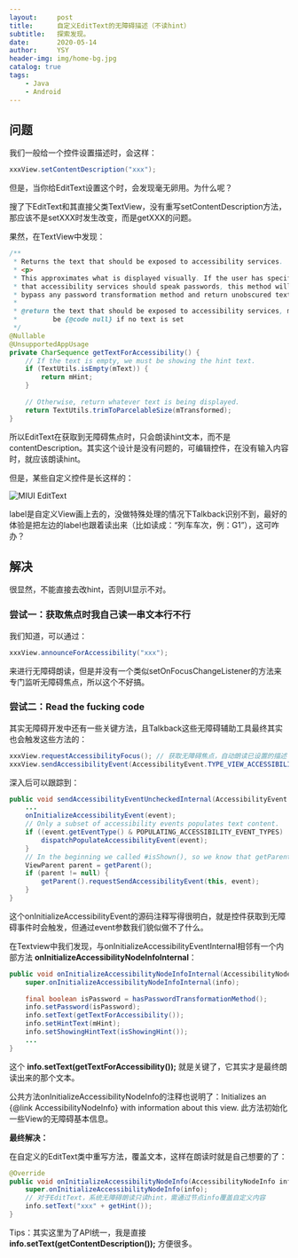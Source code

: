 ```yaml
---
layout:     post
title:      自定义EditText的无障碍描述（不读hint）
subtitle:   探索发现。
date:       2020-05-14
author:     YSY
header-img: img/home-bg.jpg
catalog: true
tags:
    - Java
    - Android
---
```


## 问题

我们一般给一个控件设置描述时，会这样：

```java
xxxView.setContentDescription("xxx");
```

但是，当你给EditText设置这个时，会发现毫无卵用。为什么呢？

搜了下EditText和其直接父类TextView，没有重写setContentDescription方法，那应该不是setXXX时发生改变，而是getXXX的问题。

果然，在TextView中发现：

```java
/**
 * Returns the text that should be exposed to accessibility services.
 * <p>
 * This approximates what is displayed visually. If the user has specified
 * that accessibility services should speak passwords, this method will
 * bypass any password transformation method and return unobscured text.
 *
 * @return the text that should be exposed to accessibility services, may
 *         be {@code null} if no text is set
 */
@Nullable
@UnsupportedAppUsage
private CharSequence getTextForAccessibility() {
    // If the text is empty, we must be showing the hint text.
    if (TextUtils.isEmpty(mText)) {
        return mHint;
    }
 
    // Otherwise, return whatever text is being displayed.
    return TextUtils.trimToParcelableSize(mTransformed);
}
```

所以EditText在获取到无障碍焦点时，只会朗读hint文本，而不是contentDescription。其实这个设计是没有问题的，可编辑控件，在没有输入内容时，就应该朗读hint。

但是，某些自定义控件是长这样的：

![MIUI EditText](https://img-blog.csdnimg.cn/2020051423404290.png)

label是自定义View画上去的，没做特殊处理的情况下Talkback识别不到，最好的体验是把左边的label也跟着读出来（比如读成：“列车车次，例：G1”），这可咋办？

## 解决

很显然，不能直接去改hint，否则UI显示不对。

### 尝试一：获取焦点时我自己读一串文本行不行

我们知道，可以通过：

```java
xxxView.announceForAccessibility("xxx");
```

来进行无障碍朗读，但是并没有一个类似setOnFocusChangeListener的方法来专门监听无障碍焦点，所以这个不好搞。

### 尝试二：Read the fucking code

其实无障碍开发中还有一些关键方法，且Talkback这些无障碍辅助工具最终其实也会触发这些方法的：

```java
xxxView.requestAccessibilityFocus(); // 获取无障碍焦点，自动朗读已设置的描述
xxxView.sendAccessibilityEvent(AccessibilityEvent.TYPE_VIEW_ACCESSIBILITY_FOCUSED); // 效果和前者差不多，且前者最后也要调用此方法
```

深入后可以跟踪到：

```java
public void sendAccessibilityEventUncheckedInternal(AccessibilityEvent event) {
    ...
    onInitializeAccessibilityEvent(event);
    // Only a subset of accessibility events populates text content.
    if ((event.getEventType() & POPULATING_ACCESSIBILITY_EVENT_TYPES) != 0) {
        dispatchPopulateAccessibilityEvent(event);
    }
    // In the beginning we called #isShown(), so we know that getParent() is not null.
    ViewParent parent = getParent();
    if (parent != null) {
        getParent().requestSendAccessibilityEvent(this, event);
    }
}
```

这个onInitializeAccessibilityEvent的源码注释写得很明白，就是控件获取到无障碍事件时会触发，但通过event参数我们貌似做不了什么。

在Textview中我们发现，与onInitializeAccessibilityEventInternal相邻有一个内部方法 **onInitializeAccessibilityNodeInfoInternal**：

```java
public void onInitializeAccessibilityNodeInfoInternal(AccessibilityNodeInfo info) {
    super.onInitializeAccessibilityNodeInfoInternal(info);
 
    final boolean isPassword = hasPasswordTransformationMethod();
    info.setPassword(isPassword);
    info.setText(getTextForAccessibility());
    info.setHintText(mHint);
    info.setShowingHintText(isShowingHint());
    ...
}
```

这个 **info.setText(getTextForAccessibility());** 就是关键了，它其实才是最终朗读出来的那个文本。

公共方法onInitializeAccessibilityNodeInfo的注释也说明了：Initializes an {@link AccessibilityNodeInfo} with information about this view. 此方法初始化一些View的无障碍基本信息。

**最终解决：**

在自定义的EditText类中重写方法，覆盖文本，这样在朗读时就是自己想要的了：

```java
@Override
public void onInitializeAccessibilityNodeInfo(AccessibilityNodeInfo info) {
    super.onInitializeAccessibilityNodeInfo(info);
    // 对于EditText，系统无障碍朗读只读hint，需通过节点info覆盖自定义内容
    info.setText("xxx" + getHint());
}
```

Tips：其实这里为了API统一，我是直接 **info.setText(getContentDescription());** 方便很多。
